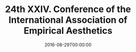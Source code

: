 ---
acronym: IAEA 2016
date: '2016-08-29T00:00:00'
ext_url: http://iaea2016.univie.ac.at/home/
location: Vienna, Austria
submission_date: '2016-03-01T00:00:00'
title: 24th XXIV. Conference of the International Association of Empirical Aesthetics
---